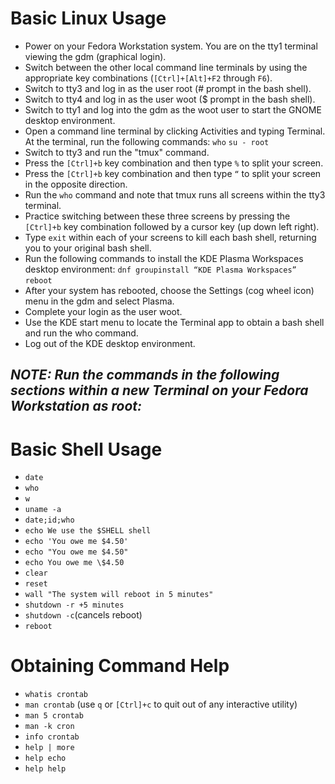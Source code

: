 # Basic Linux Usage
   - Power on your Fedora Workstation system. You are on the tty1 terminal viewing the gdm (graphical login).
   - Switch between the other local command line terminals by using the appropriate key combinations (`[Ctrl]+[Alt]+F2` through `F6`).
   - Switch to tty3 and log in as the user root (# prompt in the bash shell). 
   - Switch to tty4 and log in as the user woot ($ prompt in the bash shell). 
   - Switch to tty1 and log into the gdm as the woot user to start the GNOME desktop environment. 
   - Open a command line terminal by clicking Activities and typing Terminal. At the terminal, run the following commands:
       `who`
       `su - root` 
   - Switch to tty3 and run the "tmux" command. 
   - Press the `[Ctrl]+b` key combination and then type `%` to split your screen. 
   - Press the `[Ctrl]+b` key combination and then type `“` to split your screen in the opposite direction. 
   - Run the `who` command and note that tmux runs all screens within the tty3 terminal. 
   - Practice switching between these three screens by pressing the `[Ctrl]+b` key combination followed by a cursor key (up down left right). 
   - Type `exit` within each of your screens to kill each bash shell, returning you to your original bash shell.
   - Run the following commands to install the KDE Plasma Workspaces desktop environment:
       `dnf groupinstall “KDE Plasma Workspaces”`
       `reboot`
   - After your system has rebooted, choose the Settings (cog wheel icon) menu in the gdm and select Plasma. 
   - Complete your login as the user woot.
   - Use the KDE start menu to locate the Terminal app to obtain a bash shell and run the who command. 
   - Log out of the KDE desktop environment. 

## ***NOTE: Run the commands in the following sections within a new Terminal on your Fedora Workstation as root:***

# Basic Shell Usage
   - `date`
   - `who`
   - `w`
   - `uname -a`
   - `date;id;who`
   - `echo We use the $SHELL shell`
   - `echo 'You owe me $4.50'`
   - `echo "You owe me $4.50"`
   - `echo You owe me \$4.50`
   - `clear`
   - `reset`
   - `wall "The system will reboot in 5 minutes"`
   - `shutdown -r +5 minutes`
   - `shutdown -c`(cancels reboot)
   - `reboot`

# Obtaining Command Help
   - `whatis crontab`
   - `man crontab` (use `q` or `[Ctrl]+c` to quit out of any interactive utility)
   - `man 5 crontab`
   - `man -k cron`
   - `info crontab`
   - `help | more`
   - `help echo`
   - `help help`
